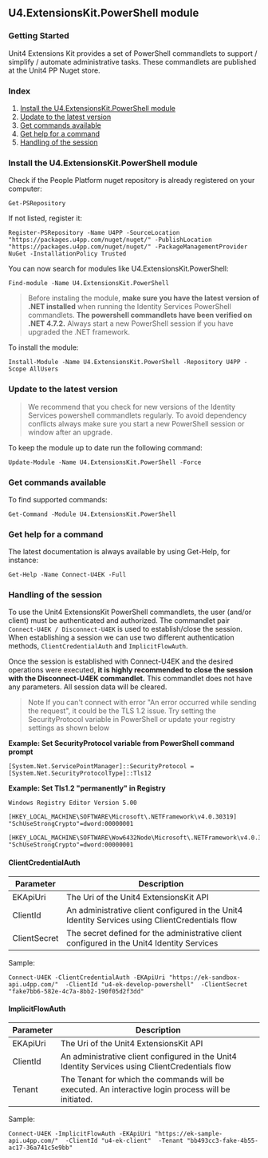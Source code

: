 ## U4.ExtensionsKit.PowerShell module

### Getting Started

Unit4 Extensions Kit provides a set of PowerShell commandlets to support / simplify / automate administrative tasks. These commandlets are published at the Unit4 PP Nuget store.

### Index
1. [Install the U4.ExtensionsKit.PowerShell module](#Install-the-U4.ExtensionsKit.PowerShell-module)
2. [Update to the latest version](#Update-to-the-latest-version)
3. [Get commands available](#Get-commands-available)
4. [Get help for a command](#Get-help-for-a-command)
5. [Handling of the session](#Handling-of-the-session)


### Install the U4.ExtensionsKit.PowerShell module

Check if the People Platform nuget repository is already registered on your computer:

```
Get-PSRepository
```

If not listed, register it:

```
Register-PSRepository -Name U4PP -SourceLocation "https://packages.u4pp.com/nuget/nuget/" -PublishLocation "https://packages.u4pp.com/nuget/nuget/" -PackageManagementProvider NuGet -InstallationPolicy Trusted
```

You can now search for modules like U4.ExtensionsKit.PowerShell:

```
Find-module -Name U4.ExtensionsKit.PowerShell
```

>Before instaling the module, **make sure you have the latest version of .NET installed** when running the Identity Services PowerShell commandlets. **The powershell commandlets have been verified on .NET 4.7.2.** Always start a new PowerShell session if you have upgraded the .NET framework.

To install the module:
```
Install-Module -Name U4.ExtensionsKit.PowerShell -Repository U4PP -Scope AllUsers
```
### Update to the latest version
> We recommend that you check for new versions of the Identity Services powershell commandlets regularly. To avoid dependency conflicts always make sure you start a new PowerShell session or window after an upgrade.

To keep the module up to date run the following command:
```
Update-Module -Name U4.ExtensionsKit.PowerShell -Force
```

### Get commands available

To find supported commands:

```
Get-Command -Module U4.ExtensionsKit.PowerShell
```

### Get help for a command

The latest documentation is always available by using Get-Help, for instance:

```
Get-Help -Name Connect-U4EK -Full
```
### Handling of the session

To use the Unit4 ExtensionsKit PowerShell commandlets, the user (and/or client) must be authenticated and authorized. The commandlet pair `Connect-U4EK / Disconnect-U4EK` is used to establish/close the session. When establishing a session we can use two different authentication methods, `ClientCredentialAuth` and `ImplicitFlowAuth`.

Once the session is established with Connect-U4EK and the desired operations were executed, **it is highly recommended to close the session with the Disconnect-U4EK commandlet.** This commandlet does not have any parameters. All session data will be cleared.

>Note If you can't connect with error "An error occurred while sending the request", it could be the TLS 1.2 issue. Try setting the SecurityProtocol variable in PowerShell or update your registry settings as shown below

**Example: Set SecurityProtocol variable from PowerShell command prompt**
```
[System.Net.ServicePointManager]::SecurityProtocol = [System.Net.SecurityProtocolType]::Tls12
```

**Example: Set Tls1.2 "permanently" in Registry**
```
Windows Registry Editor Version 5.00

[HKEY_LOCAL_MACHINE\SOFTWARE\Microsoft\.NETFramework\v4.0.30319]
"SchUseStrongCrypto"=dword:00000001

[HKEY_LOCAL_MACHINE\SOFTWARE\Wow6432Node\Microsoft\.NETFramework\v4.0.30319]
"SchUseStrongCrypto"=dword:00000001
```

#### ClientCredentialAuth

**Parameter** | **Description**
--- | --- 
EKApiUri | The Uri of the Unit4 ExtensionsKit API
ClientId | An administrative client configured in the Unit4 Identity Services using ClientCredentials flow
ClientSecret | The secret defined for the administrative client configured in the Unit4 Identity Services

Sample:
```
Connect-U4EK -ClientCredentialAuth -EKApiUri "https://ek-sandbox-api.u4pp.com/"  -ClientId "u4-ek-develop-powershell"  -ClientSecret "fake7bb6-582e-4c7a-8bb2-190f05d2f3dd"
```

#### ImplicitFlowAuth

**Parameter** | **Description**
--- | --- 
EKApiUri | The Uri of the Unit4 ExtensionsKit API
ClientId | An administrative client configured in the Unit4 Identity Services using ClientCredentials flow
Tenant | The Tenant for which the commands will be executed. An interactive login process will be initiated.

Sample:
```
Connect-U4EK -ImplicitFlowAuth -EKApiUri "https://ek-sample-api.u4pp.com/"  -ClientId "u4-ek-client"  -Tenant "bb493cc3-fake-4b55-ac17-36a741c5e9bb"

```
